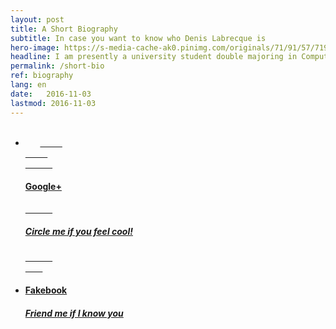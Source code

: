 ```yaml
---
layout: post
title: A Short Biography
subtitle: In case you want to know who Denis Labrecque is
hero-image: https://s-media-cache-ak0.pinimg.com/originals/71/91/57/7191571c18ed50608503e9319fa56b75.jpg
headline: I am presently a university student double majoring in Computer Information Systems and Graphic Design.
permalink: /short-bio
ref: biography
lang: en
date:   2016-11-03
lastmod: 2016-11-03
---
```

<ul class="post-stream-container no-span">
    <li>
        <a href="https://plus.google.com/+DenisGLabrecque" class="post-stream-card">
          <div class="music-article-thumbnail" style="background-image: url(https://lh3.googleusercontent.com/N-AY2XwXafWq4TQWfua6VyjPVQvTGRdz9CKOHaBl2nu2GVg7zxS886X5giZ9yY2qIjPh=w300)">
          </div><div class="hero-article-headline music">
            <h4>Google+</h4>
            <h5>Circle me if you feel cool!</h5>
            </div>
        </a>
    </li>
</ul>
<ul class="post-stream-container no-span">
    <li>
        <a href="https://facebook.com/DenisGLabrecque" class="post-stream-card">
          <div class="music-article-thumbnail" style="background-image: url(https://www.facebook.com/images/fb_icon_325x325.png)">
          </div><div class="hero-article-headline music">
            <h4>Fakebook</h4>
            <h5>Friend me if I know you</h5>
            </div>
        </a>
    </li>
</ul>
